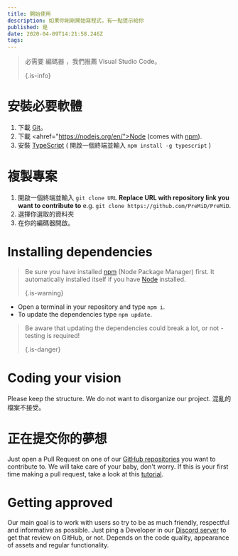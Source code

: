```yaml
---
title: 開始使用
description: 如果你剛剛開始寫程式，有一點提示給你
published: 是
date: 2020-04-09T14:21:58.246Z
tags:
---
```


> 必需要 編碼器 ，我們推薦 Visual Studio Code。 
> 
> {.is-info}

# 安裝必要軟體
1. 下載 [Git](https://git-scm.com/)。
2. 下載  <ahref="https://nodejs.org/en/">Node</a> (comes with [npm](https://www.npmjs.com/)).
3. 安裝 [TypeScript](https://www.typescriptlang.org/index.html#download-links) ( 開啟一個終端並輸入 ` npm install -g typescript ` )

# 複製專案
1. 開啟一個終端並輸入 `git clone URL` **Replace URL with repository link you want to contribute to** e.g. `git clone https://github.com/PreMiD/PreMiD`.
2. 選擇你選取的資料夾
3. 在你的編碼器開啟。

# Installing dependencies
> Be sure you have installed [npm](https://www.npmjs.com/) (Node Package Manager) first. It automatically installed itself if you have [Node](https://nodejs.org/en/) installed. 
> 
> {.is-warning}

- Open a terminal in your repository and type `npm i`.
- To update the dependencies type `npm update`.

> Be aware that updating the dependencies could break a lot, or not - testing is required! 
> 
> {.is-danger}

# Coding your vision
Please keep the structure. We do not want to disorganize our project. 混亂的檔案不接受。

# 正在提交你的夢想
Just open a Pull Request on one of our [GitHub repositories](https://github.com/PreMiD/) you want to contribute to. We will take care of your baby, don't worry. If this is your first time making a pull request, take a look at this [tutorial](https://help.github.com/en/articles/creating-a-pull-request).

# Getting approved
Our main goal is to work with users so try to be as much friendly, respectful and informative as possible. Just ping a Developer in our [Discord server](https://discord.gg/WvfVZ8T) to get that review on GitHub, or not. Depends on the code quality, appearance of assets and regular functionality.